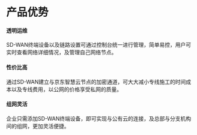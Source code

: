 # 产品优势

#### 透明运维
SD-WAN终端设备以及链路设置可通过控制台统一进行管理，简单易控，用户可实时查看网络详细情况，及管理自己网络节点。
#### 性价比高
通过SD-WAN建立与京东智慧云节点的加密通道，可大大减小专线施工的时间成本以及专线费用，以公网的价格享受私网的质量。
#### 组网灵活
企业只需添加SD-WAN终端设备，即可实现与公有云的连接，及总部与分支机构间的组网，更加灵活便捷。
